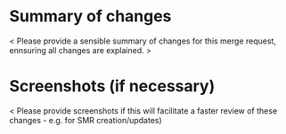 # Summary of changes

< Please provide a sensible summary of changes for this merge request, ennsuring all changes are explained. >

# Screenshots (if necessary)

< Please provide screenshots if this will facilitate a faster review of these changes - e.g. for SMR creation/updates)
